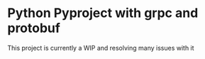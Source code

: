 # Python Pyproject with grpc and protobuf

This project is currently a WIP and resolving many issues with it
